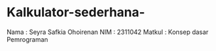 # Kalkulator-sederhana-

Nama : Seyra Safkia Ohoirenan
NIM  : 2311042
Matkul : Konsep dasar Pemrograman 
